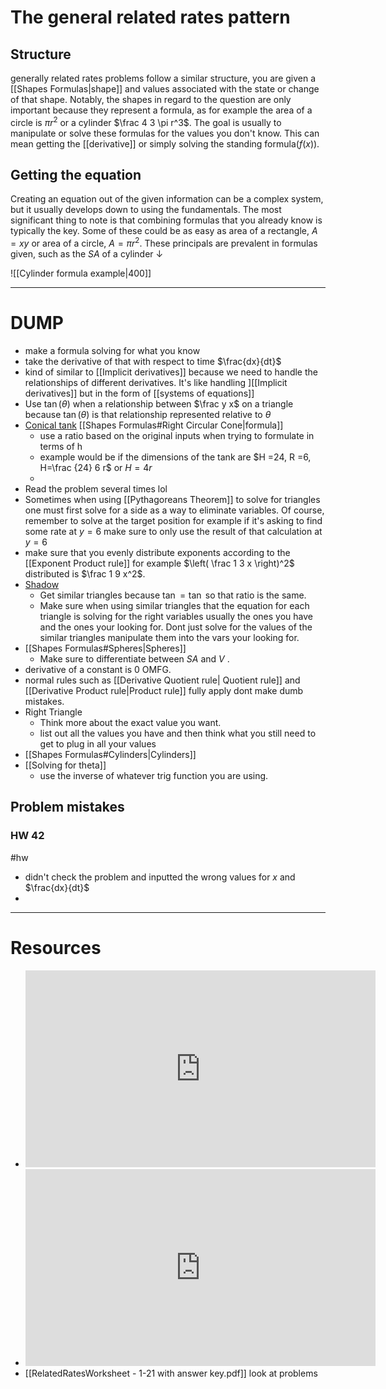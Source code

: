 
# The general related rates pattern 

## Structure 
generally related rates problems follow a similar structure, you are given a [[Shapes Formulas|shape]] and values associated with the state or change of that shape. Notably, the shapes in regard to the question are only important because they represent a formula, as for example the area of a circle is $\pi r^2$ or a cylinder $\frac 4 3 \pi r^3$. The goal is usually to manipulate or solve these formulas for the values you don't know. This can mean getting the [[derivative]] or simply solving the standing formula($f(x)$). 


## Getting the equation 
Creating an equation out of the given information can be a complex system, but it usually develops down to using the fundamentals. The most significant thing to note is that combining formulas that you already know is typically the key. Some of these could be as easy as area of a rectangle,  $A = xy$  or area of a circle, $A=\pi r^2$. These principals are prevalent in formulas given, such as the $SA$ of a cylinder $\downarrow$

![[Cylinder formula example|400]]





---

# DUMP
- make a formula solving for what you know
- take the derivative of that with respect to time $\frac{dx}{dt}$
- kind of similar to [[Implicit derivatives]] because we need to handle the relationships of different derivatives. It's like handling ][[Implicit derivatives]] but in the form of [[systems of equations]]
- Use $\tan(\theta)$ when a relationship between $\frac y x$ on a triangle because $\tan(\theta)$ is that relationship represented relative to $\theta$   
- [Conical tank](https://youtu.be/ps-r4nti5Go?t=3022) [[Shapes Formulas#Right Circular Cone|formula]]
	- use a ratio based on the original inputs when trying to formulate in terms of h 
	- example would be if the dimensions of the tank are $H =24, R =6, H=\frac {24} 6 r$ or $H = 4r$
	- 
- Read the problem several times lol
- Sometimes when using [[Pythagoreans Theorem]] to solve for triangles one must first solve for a side as a way to eliminate variables. Of course, remember to solve at the target position for example if it's asking to find some rate at $y=6$ make sure to only use the result of that calculation at $y = 6$ 
- make sure that you evenly distribute exponents  according to the [[Exponent Product rule]] for example $\left( \frac 1 3 x \right)^2$ distributed is $\frac 1 9 x^2$.
- [Shadow](https://youtu.be/ps-r4nti5Go?t=3532) 
	- Get similar triangles because $\tan = \tan$ so that ratio is the same.
	- Make sure when using similar triangles that the equation for each triangle is solving for the right variables usually the ones you have and the ones your looking for. Dont just solve for the values of the similar triangles manipulate them into the vars your looking for.
- [[Shapes Formulas#Spheres|Spheres]]  
	- Make sure to differentiate between $SA$ and $V$ . 
- derivative of a constant is 0 OMFG.
- normal rules such as [[Derivative Quotient rule| Quotient rule]] and [[Derivative Product rule|Product rule]] fully apply dont make dumb mistakes.
- Right Triangle
	- Think more about the exact value you want.
	- list out all the values you have and then think what you still need to get to plug in all your values 
- [[Shapes Formulas#Cylinders|Cylinders]] 
- [[Solving for theta]]
	- use the inverse of whatever trig function you are using.


## Problem mistakes

### HW 42
#hw
- didn't check the problem and inputted the wrong values for $x$ and $\frac{dx}{dt}$
- 


---


# Resources
- <iframe width="560" height="315" src="https://www.youtube.com/embed/I9mVUo-bhM8?si=p_JW0S2lWADVzPFM" title="YouTube video player" frameborder="0" allow="accelerometer; autoplay; clipboard-write; encrypted-media; gyroscope; picture-in-picture; web-share" allowfullscreen></iframe>
- <iframe width="560" height="315" src="https://www.youtube.com/embed/ps-r4nti5Go?si=A-IUg6gjn9FvJoV1" title="YouTube video player" frameborder="0" allow="accelerometer; autoplay; clipboard-write; encrypted-media; gyroscope; picture-in-picture; web-share" allowfullscreen></iframe>
- [[RelatedRatesWorksheet - 1-21  with answer key.pdf]] look at problems